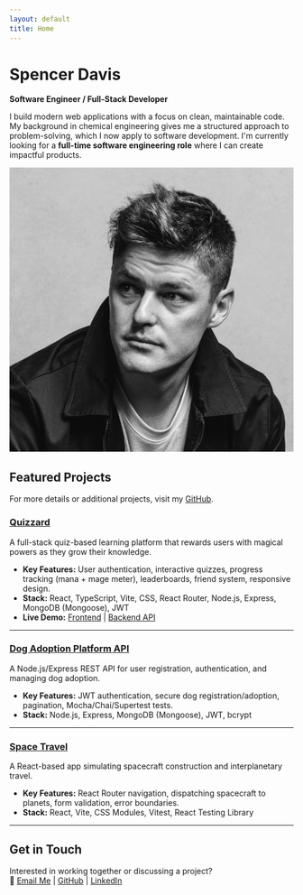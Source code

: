 ```yaml
---
layout: default
title: Home
---
```


# Spencer Davis

**Software Engineer / Full-Stack Developer**

I build modern web applications with a focus on clean, maintainable code. My background in chemical engineering gives me a structured approach to problem-solving, which I now apply to software development. I'm currently looking for a **full-time software engineering role** where I can create impactful products.

![Profile Image](/assets/images/portrait.png)

## Featured Projects

For more details or additional projects, visit my [GitHub](https://github.com/spencerdavis226).

### **[Quizzard](https://github.com/spencerdavis226/Quizzard)**

A full-stack quiz-based learning platform that rewards users with magical powers as they grow their knowledge.<br>

- **Key Features:** User authentication, interactive quizzes, progress tracking (mana + mage meter), leaderboards, friend system, responsive design.<br>
- **Stack:** React, TypeScript, Vite, CSS, React Router, Node.js, Express, MongoDB (Mongoose), JWT<br>
- **Live Demo:** [Frontend](https://quizzard-frontend-9dje4uxec-spencerdavis226s-projects.vercel.app) | [Backend API](https://quizzard-backend-gq70.onrender.com)

---

### **[Dog Adoption Platform API](https://github.com/spencerdavis226/Dog-Adoption-Platform-API)**

A Node.js/Express REST API for user registration, authentication, and managing dog adoption.<br>

- **Key Features:** JWT authentication, secure dog registration/adoption, pagination, Mocha/Chai/Supertest tests.<br>
- **Stack:** Node.js, Express, MongoDB (Mongoose), JWT, bcrypt

---

### **[Space Travel](https://github.com/spencerdavis226/Hatchways-React-Space-Travel)**

A React-based app simulating spacecraft construction and interplanetary travel.<br>

- **Key Features:** React Router navigation, dispatching spacecraft to planets, form validation, error boundaries.<br>
- **Stack:** React, Vite, CSS Modules, Vitest, React Testing Library

---

## Get in Touch

Interested in working together or discussing a project?<br>
📩 [Email Me](mailto:sdavis26@me.com) | [GitHub](https://github.com/spencerdavis226) | [LinkedIn](https://www.linkedin.com/in/davisspencer/)
